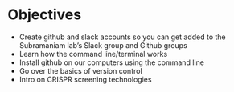 # Objectives

-	Create github and slack accounts so you can get added to the Subramaniam lab’s Slack group and Github groups
-	Learn how the command line/terminal works
-	Install github on our computers using the command line
-	Go over the basics of version control
-	Intro on CRISPR screening technologies
